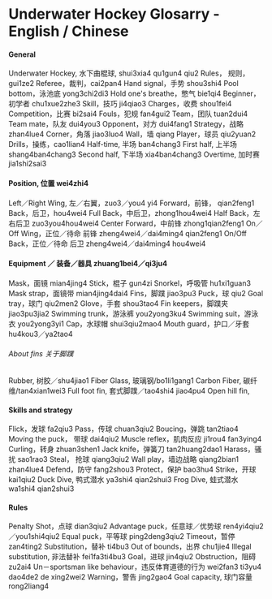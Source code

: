 Underwater Hockey Glosarry - English / Chinese
==============================================

#### General

Underwater Hockey, 水下曲棍球, shui3xia4 qu1gun4 qiu2
Rules， 规则，gui1ze2
Referee，裁判，cai2pan4
Hand signal，手势 shou3shi4
Pool bottom，泳池底 yong3chi2di3
Hold one's breathe，憋气 bie1qi4
Beginner， 初学者 chu1xue2zhe3
Skill，技巧 ji4qiao3
Charges，收费 shou1fei4
Competition，比赛 bi2sai4
Fouls，犯规 fan4gui2
Team，团队 tuan2dui4
Team mate，队友 dui4you3
Opponent，对方 dui4fang1
Strategy，战略 zhan4lue4
Corner，角落 jiao3luo4
Wall，墙 qiang
Player，球员 qiu2yuan2
Drills，操练，cao1lian4
Half-time, 半场 ban4chang3
First half, 上半场 shang4ban4chang3
Second half, 下半场 xia4ban4chang3
Overtime, 加时赛 jia1shi2sai3

#### Position, 位置 wei4zhi4

Left／Right Wing, 左／右翼，zuo3／you4 yi4
Forward，前锋， qian2feng1
Back，后卫，hou4wei4
Full Back，中后卫，zhong1hou4wei4
Half Back，左右后卫 zuo3you4hou4wei4
Center Forward，中前锋 zhong1qian2feng1
On／Off Wing，正位／待命 前锋 zheng4wei4／dai4ming4 qian2feng1
On/Off Back，正位／待命 后卫 zheng4wei4／dai4ming4 hou4wei4

#### Equipment ／ 装备／器具 zhuang1bei4／qi3ju4

Mask，面镜 mian4jing4
Stick，棍子 gun4zi
Snorkel，呼吸管 hu1xi1guan3
Mask strap，面镜带 mian4jing4dai4
Fins，脚蹼 jiao3pu3
Puck，球 qiu2
Goal tray，球门 qiu2men2
Glove，手套 shou3tao4
Fin keepers，脚蹼夹 jiao3pu3jia2
Swimming trunk，游泳裤 you2yong3ku4
Swimming suit，游泳衣 you2yong3yi1
Cap，水球帽 shui3qiu2mao4
Mouth guard，护口／牙套 hu4kou3／ya2tao4

###### About fins 关于脚蹼

Rubber, 树胶／shu4jiao1
Fiber Glass, 玻璃钢/bo1li1gang1
Carbon Fiber, 碳纤维/tan4xian1wei3
Full foot fin, 套式脚蹼／tao4shi4 jiao4pu4
Open hill fin,

#### Skills and strategy

Flick，发球 fa2qiu3
Pass，传球 chuan3qiu2
Boucing，弹跳 tan2tiao4
Moving the puck， 带球 dai4qiu2
Muscle reflex，肌肉反应 ji1rou4 fan3ying4
Curling，转身 zhuan3shen1
Jack knife，弹簧刀 tan2huang2dao1
Harass，骚扰 sao1rao3
Steal， 抢球 qiang3qiu2
Wall play，墙边战略 qiang2bian1 zhan4lue4
Defend，防守 fang2shou3
Protect，保护 bao3hu4
Strike，开球 kai1qiu2
Duck Dive, 鸭式潜水 ya3shi4 qian2shui3
Frog Dive, 蛙式潜水 wa1shi4 qian2shui3

#### Rules

Penalty Shot，点球 dian3qiu2
Advantage puck，任意球／优势球 ren4yi4qiu2／you1shi4qiu2
Equal puck，平等球 ping2deng3qiu2
Timeout，暂停 zan4ting2
Substitution，替补 ti4bu3
Out of bounds，出界 chu1jie4
Illegal substitution, 非法替补 fei1fa3ti4bu3
Goal，进球 jin4qiu2
Obstruction，阻碍 zu2ai4
Un－sportsman like behaviour，违反体育道德的行为 wei2fan3 ti3yu4 dao4de2 de xing2wei2
Warning，警告 jing2gao4
Goal capacity, 球门容量 rong2liang4
